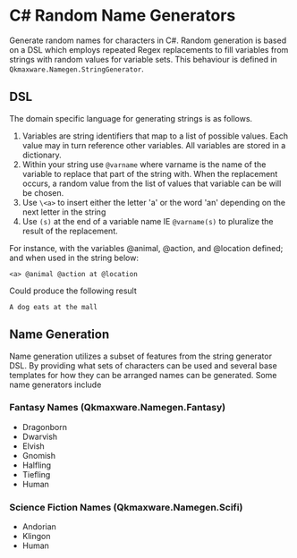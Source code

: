 # C# Random Name Generators
Generate random names for characters in C#. Random generation is based on a DSL which employs repeated Regex replacements to fill variables from strings with random values for variable sets. This behaviour is defined in `Qkmaxware.Namegen.StringGenerator`. 

## DSL
The domain specific language for generating strings is as follows.
1. Variables are string identifiers that map to a list of possible values. Each value may in turn reference other variables. All variables are stored in a dictionary.
2. Within your string use `@varname` where varname is the name of the variable to replace that part of the string with. When the replacement occurs, a random value from the list of values that variable can be will be chosen.
3. Use `\<a>` to insert either the letter 'a' or the word 'an' depending on the next letter in the string
4. Use `(s)` at the end of a variable name IE `@varname(s)` to pluralize the result of the replacement. 

For instance, with the variables @animal, @action, and @location defined; and when used in the string below:
```
<a> @animal @action at @location
```
Could produce the following result
```
A dog eats at the mall
```

## Name Generation
Name generation utilizes a subset of features from the string generator DSL. By providing what sets of characters can be used and several base templates for how they can be arranged names can be generated. Some name generators include

### Fantasy Names (Qkmaxware.Namegen.Fantasy)
- Dragonborn
- Dwarvish
- Elvish
- Gnomish
- Halfling
- Tiefling
- Human

### Science Fiction Names (Qkmaxware.Namegen.Scifi)
- Andorian
- Klingon
- Human